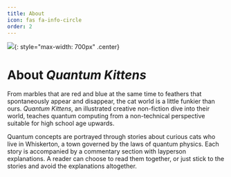 ```yaml
---
title: About
icon: fas fa-info-circle 
order: 2
---
```


![](/assets/imgs/Quantum_Kittens_Cover.png){: style="max-width: 700px" .center}

# About *Quantum Kittens*


From marbles that are red and blue at the same time to feathers that spontaneously appear and disappear, the cat world is a little funkier than ours. *Quantum Kittens*, an illustrated creative non-fiction dive into their world, teaches quantum computing from a non-technical perspective suitable for high school age upwards.

Quantum concepts are portrayed through stories about curious cats who live in Whiskerton, a town governed by the laws of quantum physics. Each story is accompanied by a commentary section with layperson explanations. A reader can choose to read them together, or just stick to the stories and avoid the explanations altogether.
